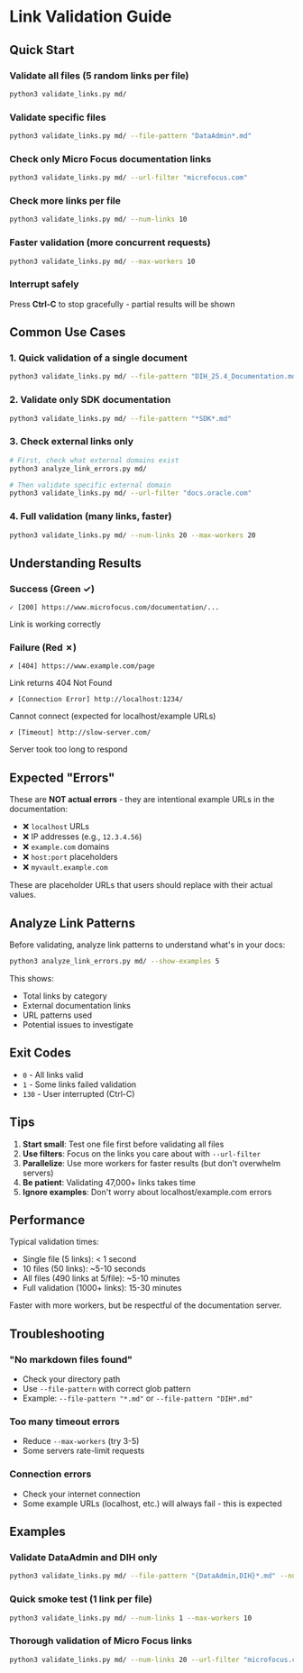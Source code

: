 # Link Validation Guide

## Quick Start

### Validate all files (5 random links per file)
```bash
python3 validate_links.py md/
```

### Validate specific files
```bash
python3 validate_links.py md/ --file-pattern "DataAdmin*.md"
```

### Check only Micro Focus documentation links
```bash
python3 validate_links.py md/ --url-filter "microfocus.com"
```

### Check more links per file
```bash
python3 validate_links.py md/ --num-links 10
```

### Faster validation (more concurrent requests)
```bash
python3 validate_links.py md/ --max-workers 10
```

### Interrupt safely
Press **Ctrl-C** to stop gracefully - partial results will be shown

## Common Use Cases

### 1. Quick validation of a single document
```bash
python3 validate_links.py md/ --file-pattern "DIH_25.4_Documentation.md" --num-links 10
```

### 2. Validate only SDK documentation
```bash
python3 validate_links.py md/ --file-pattern "*SDK*.md"
```

### 3. Check external links only
```bash
# First, check what external domains exist
python3 analyze_link_errors.py md/

# Then validate specific external domain
python3 validate_links.py md/ --url-filter "docs.oracle.com"
```

### 4. Full validation (many links, faster)
```bash
python3 validate_links.py md/ --num-links 20 --max-workers 20
```

## Understanding Results

### Success (Green ✓)
```
✓ [200] https://www.microfocus.com/documentation/...
```
Link is working correctly

### Failure (Red ✗)
```
✗ [404] https://www.example.com/page
```
Link returns 404 Not Found

```
✗ [Connection Error] http://localhost:1234/
```
Cannot connect (expected for localhost/example URLs)

```
✗ [Timeout] http://slow-server.com/
```
Server took too long to respond

## Expected "Errors"

These are **NOT actual errors** - they are intentional example URLs in the documentation:

- ❌ `localhost` URLs
- ❌ IP addresses (e.g., `12.3.4.56`)
- ❌ `example.com` domains
- ❌ `host:port` placeholders
- ❌ `myvault.example.com`

These are placeholder URLs that users should replace with their actual values.

## Analyze Link Patterns

Before validating, analyze link patterns to understand what's in your docs:

```bash
python3 analyze_link_errors.py md/ --show-examples 5
```

This shows:
- Total links by category
- External documentation links
- URL patterns used
- Potential issues to investigate

## Exit Codes

- `0` - All links valid
- `1` - Some links failed validation
- `130` - User interrupted (Ctrl-C)

## Tips

1. **Start small**: Test one file first before validating all files
2. **Use filters**: Focus on the links you care about with `--url-filter`
3. **Parallelize**: Use more workers for faster results (but don't overwhelm servers)
4. **Be patient**: Validating 47,000+ links takes time
5. **Ignore examples**: Don't worry about localhost/example.com errors

## Performance

Typical validation times:
- Single file (5 links): < 1 second
- 10 files (50 links): ~5-10 seconds
- All files (490 links at 5/file): ~5-10 minutes
- Full validation (1000+ links): 15-30 minutes

Faster with more workers, but be respectful of the documentation server.

## Troubleshooting

### "No markdown files found"
- Check your directory path
- Use `--file-pattern` with correct glob pattern
- Example: `--file-pattern "*.md"` or `--file-pattern "DIH*.md"`

### Too many timeout errors
- Reduce `--max-workers` (try 3-5)
- Some servers rate-limit requests

### Connection errors
- Check your internet connection
- Some example URLs (localhost, etc.) will always fail - this is expected

## Examples

### Validate DataAdmin and DIH only
```bash
python3 validate_links.py md/ --file-pattern "{DataAdmin,DIH}*.md" --num-links 10
```

### Quick smoke test (1 link per file)
```bash
python3 validate_links.py md/ --num-links 1 --max-workers 10
```

### Thorough validation of Micro Focus links
```bash
python3 validate_links.py md/ --num-links 20 --url-filter "microfocus.com" --max-workers 15
```





